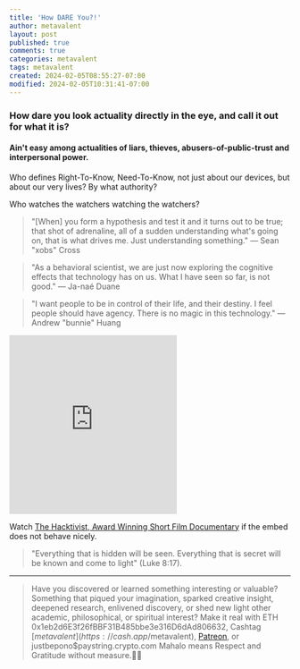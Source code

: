 ```yaml
---
title: 'How DARE You?!'
author: metavalent
layout: post
published: true
comments: true
categories: metavalent
tags: metavalent
created: 2024-02-05T08:55:27-07:00
modified: 2024-02-05T10:31:41-07:00
---
```


### How dare you look actuality directly in the eye, and call it out for what it is?
#### Ain't easy among actualities of liars, thieves, abusers-of-public-trust and interpersonal power.

Who defines Right-To-Know, Need-To-Know, not just about our devices, but about our very lives? By what authority?

Who watches the watchers watching the watchers?

> "\[When\] you form a hypothesis and test it and it turns out to be true; that shot of adrenaline, all of a sudden understanding what's going on, that is what drives me. Just understanding something." &mdash; Sean "xobs" Cross 

> "As a behavioral scientist, we are just now exploring the cognitive effects that technology has on us. What I have seen so far, is not good."
&mdash; Ja-naé Duane

> "I want people to be in control of their life, and their destiny. I feel people should have agency. There is no magic in this technology." &mdash; Andrew "bunnie" Huang

<!-- YouTube Player -->
<div class="center">
<iframe id="ytplayer" type="text/html loading=”lazy” width="560" height="320" src="https://www.youtube.com/embed/KyYsVeYzbik?autoplay=1" frameborder="0"></iframe>
</div>

Watch [The Hacktivist, Award Winning Short Film Documentary](https://youtu.be/KyYsVeYzbik) if the embed does not behave nicely.

> "Everything that is hidden will be seen. Everything that is secret will be known and come to light" (Luke 8:17).

<!-- For custom thumbnail
![alt text](/assets/images/image.jpg "title")
-->

---
> Have you discovered or learned something interesting or valuable? Something that piqued your imagination, sparked creative insight, deepened research, enlivened discovery, or shed new light other academic, philosophical, or spiritual interest? Make it real with ETH 0x1eb2d6E3f26fBBF31B485bbe3e316D6dAd806632, Cashtag [$metavalent](https://cash.app/$metavalent), [Patreon](https://patreon.com/metavalent), or justbepono$paystring.crypto.com Mahalo means Respect and Gratitude without measure.🙏🏼
